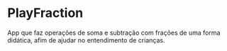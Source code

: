 # PlayFraction
App que faz operações de soma e subtração com frações de uma forma didática, afim de ajudar no entendimento de crianças.
